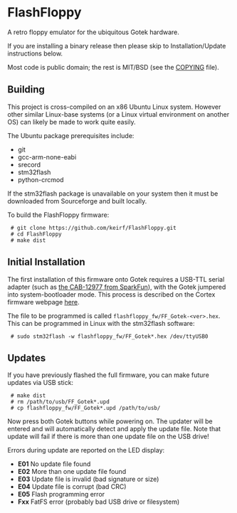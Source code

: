 # FlashFloppy

A retro floppy emulator for the ubiquitous Gotek hardware.

If you are installing a binary release then please skip to
Installation/Update instructions below.

Most code is public domain; the rest is MIT/BSD (see the
[COPYING](COPYING) file).

## Building

This project is cross-compiled on an x86 Ubuntu Linux system. However
other similar Linux-base systems (or a Linux virtual environment on
another OS) can likely be made to work quite easily.

The Ubuntu package prerequisites include:
- git
- gcc-arm-none-eabi
- srecord
- stm32flash
- python-crcmod

If the stm32flash package is unavailable on your system then it must
be downloaded from Sourceforge and built locally.

To build the FlashFloppy firmware:
```
 # git clone https://github.com/keirf/FlashFloppy.git
 # cd FlashFloppy
 # make dist
```

## Initial Installation

The first installation of this firmware onto Gotek requires a USB-TTL
serial adapter (such as [the CAB-12977 from SparkFun](https://www.sparkfun.com/products/12977)), with the Gotek jumpered into system-bootloader
mode. This process is described on the Cortex firmware webpage
[here](https://cortexamigafloppydrive.wordpress.com).

The file to be programmed is called `flashfloppy_fw/FF_Gotek-<ver>.hex`.
This can be programmed in Linux with the stm32flash software:

```
 # sudo stm32flash -w flashfloppy_fw/FF_Gotek*.hex /dev/ttyUSB0
```

## Updates

If you have previously flashed the full firmware, you can make future updates
via USB stick:
```
 # make dist
 # rm /path/to/usb/FF_Gotek*.upd
 # cp flashfloppy_fw/FF_Gotek*.upd /path/to/usb/
```

Now press both Gotek buttons while powering on. The updater will be
entered and will automatically detect and apply the update file. Note
that update will fail if there is more than one update file on the USB
drive!

Errors during update are reported on the LED display:
- **E01** No update file found
- **E02** More than one update file found
- **E03** Update file is invalid (bad signature or size)
- **E04** Update file is corrupt (bad CRC)
- **E05** Flash programming error
- **Fxx** FatFS error (probably bad USB drive or filesystem)
